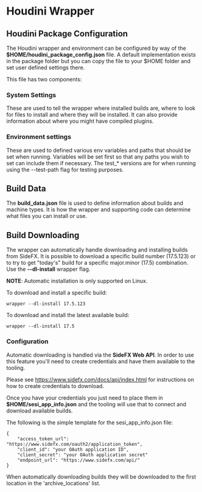 # Houdini Wrapper 

## Houdini Package Configuration 

The Houdini wrapper and environment can be configured by way of the
**$HOME/houdini_package_config.json** file.  A default implementation exists in the
package folder but you can copy the file to your $HOME folder and set user
defined settings there.

This file has two components:

### System Settings

These are used to tell the wrapper where installed builds are, where to look
for files to install and where they will be installed.  It can also provide
information about where you might have compiled plugins.

### Environment settings

These are used to defined various env variables and paths that should be set
when running.  Variables will be set first so that any paths you wish to set
can include them if necessary. The test_* versions are for when running using
the --test-path flag for testing purposes.


## Build Data

The **build_data.json** file  is used to define information about builds and
machine types.  It is how the wrapper and supporting code can determine what
files you can install or use.


## Build Downloading

The wrapper can automatically handle downloading and installing builds from
SideFX.  It is possible to download a specific build number
(17.5.123) or to try to get "today's" build for a specific major.minor (17.5)
combination.  Use the **--dl-install** wrapper flag.

**NOTE**: Automatic installation is only supported on Linux.

To download and install a specific build:

`wrapper --dl-install 17.5.123`

To download and install the latest available build:

`wrapper --dl-install 17.5`

### Configuration

Automatic downloading is handled via the **SideFX Web API**.  In order to use this
feature you'll need to create credentials and have them available to the tooling.

Please see https://www.sidefx.com/docs/api/index.html for instructions on how to
create credentials to download.

Once you have your credentials you just need to place them in **$HOME/sesi_app_info.json**
and the tooling will use that to connect and
download available builds.

The following is the simple template for the sesi_app_info.json file:

```
{
    "access_token_url": "https://www.sidefx.com/oauth2/application_token",
    "client_id": "your OAuth application ID",
    "client_secret": "your OAuth application secret"
    "endpoint_url": "https://www.sidefx.com/api/"
}
```

When automatically downloading builds they will be downloaded to the first
location in the 'archive_locations' list.
